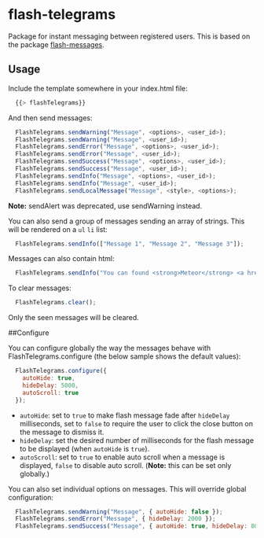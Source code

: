 flash-telegrams
===============


Package for instant messaging between registered users. This is based on the package [flash-messages](https://github.com/camilosw/flash-messages).

## Usage

Include the template somewhere in your index.html file:
```javascript
  {{> flashTelegrams}}
```
And then send messages:
```javascript
  FlashTelegrams.sendWarning("Message", <options>, <user_id>);
  FlashTelegrams.sendWarning("Message", <user_id>);
  FlashTelegrams.sendError("Message", <options>, <user_id>);
  FlashTelegrams.sendError("Message", <user_id>);
  FlashTelegrams.sendSuccess("Message", <options>, <user_id>);
  FlashTelegrams.sendSuccess("Message", <user_id>);
  FlashTelegrams.sendInfo("Message", <options>, <user_id>);
  FlashTelegrams.sendInfo("Message", <user_id>);
  FlashTelegrams.sendLocalMessage("Message", <style>, <options>);
```

**Note:** sendAlert was deprecated, use sendWarning instead.

You can also send a group of messages sending an array of strings. This will be rendered on a `ul` `li` list:
```javascript
  FlashTelegrams.sendInfo(["Message 1", "Message 2", "Message 3"]);
```

Messages can also contain html:
```javascript
  FlashTelegrams.sendInfo("You can found <strong>Meteor</strong> <a href='http://meteor.com'>here</a>");
```

To clear messages:
```javascript
  FlashTelegrams.clear();
```

Only the seen messages will be cleared.

##Configure

You can configure globally the way the messages behave with FlashTelegrams.configure (the below sample shows the default values):
```javascript
  FlashTelegrams.configure({
    autoHide: true,
    hideDelay: 5000,
    autoScroll: true
  });
```

- `autoHide`: set to `true` to make flash message fade after `hideDelay` milliseconds, set to `false` to require the user to click the close button on the message to dismiss it.
- `hideDelay`: set the desired number of milliseconds for the flash message to be displayed (when `autoHide` is `true`).
- `autoScroll`: set to `true` to enable auto scroll when a message is displayed, `false` to disable auto scroll. (**Note:** this can be set only globally.)

You can also set individual options on messages. This will override global configuration:
```javascript
  FlashTelegrams.sendWarning("Message", { autoHide: false });
  FlashTelegrams.sendError("Message", { hideDelay: 2000 });
  FlashTelegrams.sendSuccess("Message", { autoHide: true, hideDelay: 8000 });
```
